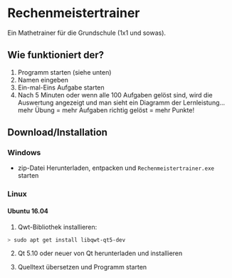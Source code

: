 # Rechenmeistertrainer
Ein Mathetrainer für die Grundschule (1x1 und sowas).

## Wie funktioniert der?

1. Programm starten (siehe unten)
2. Namen eingeben
3. Ein-mal-Eins Aufgabe starten
4. Nach 5 Minuten oder wenn alle 100 Aufgaben gelöst sind, wird die Auswertung angezeigt und man sieht ein Diagramm der Lernleistung... mehr Übung = mehr Aufgaben richtig gelöst = mehr Punkte!

## Download/Installation

### Windows
- zip-Datei Herunterladen, entpacken und `Rechenmeistertrainer.exe` starten

### Linux

#### Ubuntu 16.04

1. Qwt-Bibliothek installieren:

```bash
> sudo apt get install libqwt-qt5-dev
```

2. Qt 5.10 oder neuer von Qt herunterladen und installieren

3. Quelltext übersetzen und Programm starten

